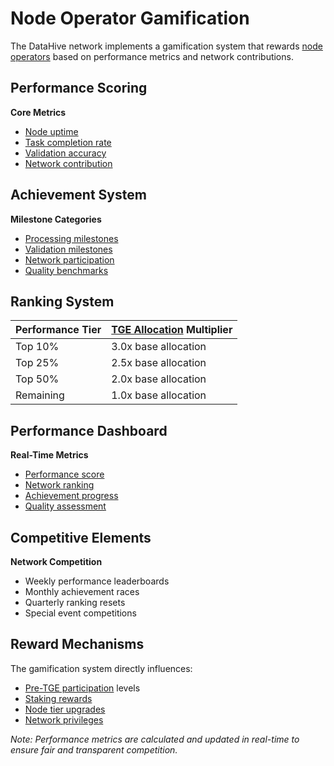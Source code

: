 # Node Operator Gamification

The DataHive network implements a gamification system that rewards [node operators](/docs/onboarding/nodes.md) based on performance metrics and network contributions.

## Performance Scoring

**Core Metrics**
- [Node uptime](/docs/onboarding/performance/uptime.md)
- [Task completion rate](/docs/onboarding/performance/tasks.md)
- [Validation accuracy](/docs/onboarding/performance/validation.md)
- [Network contribution](/docs/onboarding/network/contribution.md)

## Achievement System

**Milestone Categories**
- [Processing milestones](/docs/onboarding/achievements/processing.md)
- [Validation milestones](/docs/onboarding/achievements/validation.md)
- [Network participation](/docs/onboarding/achievements/participation.md)
- [Quality benchmarks](/docs/onboarding/achievements/quality.md)

## Ranking System

| Performance Tier | [TGE Allocation](/docs/onboarding/tge/allocation.md) Multiplier |
|-----------------|-------------------------|
| Top 10% | 3.0x base allocation |
| Top 25% | 2.5x base allocation |
| Top 50% | 2.0x base allocation |
| Remaining | 1.0x base allocation |

## Performance Dashboard

**Real-Time Metrics**
- [Performance score](/docs/onboarding/performance/scoring.md)
- [Network ranking](/docs/onboarding/performance/ranking.md)
- [Achievement progress](/docs/onboarding/achievements/progress.md)
- [Quality assessment](/docs/onboarding/performance/quality.md)

## Competitive Elements

**Network Competition**
- Weekly performance leaderboards
- Monthly achievement races
- Quarterly ranking resets
- Special event competitions

## Reward Mechanisms

The gamification system directly influences:
- [Pre-TGE participation](/docs/onboarding/tge/participation.md) levels
- [Staking rewards](/docs/onboarding/staking/rewards.md)
- [Node tier upgrades](/docs/onboarding/tiers/upgrades.md)
- [Network privileges](/docs/onboarding/privileges.md)

*Note: Performance metrics are calculated and updated in real-time to ensure fair and transparent competition.*
